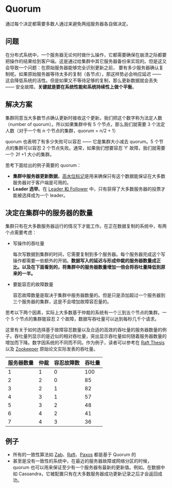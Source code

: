 # Quorum

通过每个决定都需要多数人通过来避免两组服务器各自做决定。

## 问题

在分布式系统中，一个服务器无论何时做什么操作，它都需要确保在崩溃之际都要把操作的结果给到客户端。这是通过给集群中其它服务器备份来实现的。但是这又会导致一个问题：在原始服务器能够完全识别更新之前， 要有多少服务器确认复制呢。如果原始服务器等待太多的复制（各节点），那这样势必会响应延迟 —— 这会降低系统的活性。但是如果又不等待足够的复制，那么更新数据就会丢失 —— 安全故障。**关键就是要在系统性能和系统持续性上做个平衡**。

## 解决方案

集群同意当大多数节点确认更新时接收这个更新。我们把这个数字称为法定人数（number of quorum）。所以如果集群中有 5 个节点，那么我们就需要 3 个法定人数（对于一个有 n 个节点的集群，quorum = n/2 + 1）

quorum 也表明了有多少失败可以容忍 —— 它是集群大小减去 quorum。5 个节点的集群可以容忍 2 个节点失败。通常，如果我们想要容忍 'f' 故障，我们就需要一个 2f +1 大小的集群。

思考下面给出的例子需要的 quorum：

- **集群中服务器更新数据**。[高水位标记](https://martinfowler.com/articles/patterns-of-distributed-systems/high-watermark.html)是用来确保只有这个数据能保证在大多数服务器对于客户端是可用的。
- **Leader 选举**。在 [Leader 和 Follower](https://martinfowler.com/articles/patterns-of-distributed-systems/leader-follower.html) 中，只有获得了大多数服务器的投票才能被选择成为一个 leader。

## 决定在集群中的服务器的数量

集群只有在大多数服务器运行的情况下才能工作。在正在数据复制的系统中，有两个点需要考虑：

- 写操作的吞吐量

  每次写数据到集群的时间，它需要复制到多个服务器。每个服务器完成这个写操作都需要一些额外的开销。**数据写入的延迟与形成仲裁的服务器数量成正比。以及在下面看到的，将集群中的服务器数量增加一倍会将吞吐量降低到原来的一半。**

- 要能容忍的故障数量

  容忍故障数量是取决于集群中服务器数量的。但是只是添加超过一个服务器到三个服务器的集群，这是不会增加故障容忍量的。

思考以下两个因素，实际上大多数基于仲裁的系统有一个三到五个节点的集群。一个 5 个节点的集群能容忍 2 个故障，数据写吞吐量可以达到每秒几千个请求。

这里有关于如何选择基于故障容忍数量以及合适的高效的吞吐量的服务器数量的例子。吞吐量列显示的是近似的相对吞吐量，突出显示吞吐量如何随着服务器数量的增加而下降。数字因系统的不同而不同。作为例子，读者可以参考在 [Raft Thesis](https://web.stanford.edu/~ouster/cgi-bin/papers/OngaroPhD.pdf) 以及 [Zookeeper](https://www.usenix.org/legacy/event/atc10/tech/full_papers/Hunt.pdf) 原始论文实际发表的吞吐量。

| 服务器数量 | 仲裁 | 容忍故障数 | 吞吐量 |
| ---------- | ---- | ---------- | ------ |
| 1          | 1    | 0          | 100    |
| 2          | 2    | 0          | 85     |
| 3          | 2    | 1          | 82     |
| 4          | 3    | 1          | 57     |
| 5          | 3    | 2          | 48     |
| 6          | 4    | 2          | 41     |
| 7          | 4    | 3          | 36     |

## 例子

- 所有的一致性算法如 [Zab](https://zookeeper.apache.org/doc/r3.4.13/zookeeperInternals.html#sc_atomicBroadcast)、[Raft](https://raft.github.io/)、[Paxos](https://en.wikipedia.org/wiki/Paxos_(computer_science)) 都是基于 Quorum 的
- 甚至是没有一致性的系统中，在最近的服务器故障或网络分区的时候，quorum 也可以用来保证至少有一个服务器有最新的更新值。例如。在数据中如 Cassandra，它被配置只有在大多数服务器成功更新记录之后才会返回成功。